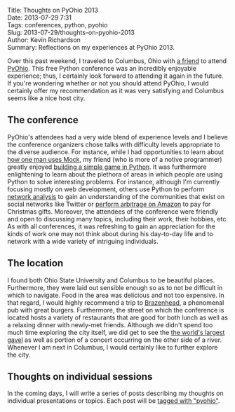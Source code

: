 Title: Thoughts on PyOhio 2013  
Date: 2013-07-29 7:31  
Tags: conferences, python, pyohio  
Slug: 2013-07-29/thoughts-on-pyohio-2013  
Author: Kevin Richardson  
Summary: Reflections on my experiences at PyOhio 2013.

Over this past weekend, I traveled to Columbus, Ohio with [a friend](http://anne.magically.us) to attend [PyOhio](http://pyohio.org). This free Python conference was an incredibly enjoyable experience; thus, I certainly look forward to attending it again in the future. If you're wondering whether or not you should attend PyOhio, I would certainly offer my recommendation as it was very satisfying and Columbus seems like a nice host city.

## The conference
PyOhio's attendees had a very wide blend of experience levels and I believe the conference organizers chose talks with difficulty levels appropriate to the diverse audience. For instance, while I had opportunities to learn about [how one man uses Mock](http://pyohio.org/schedule/presentation/37/), my friend (who is more of a notive programmer) greatly enjoyed [building a simple game in Python](http://pyohio.org/schedule/presentation/39/). It was furthermore enlightening to learn about the plethora of areas in which people are using Python to solve interesting problems. For instance, although I'm currently focusing mostly on web development, others use Python to perform [network analysis](http://pyohio.org/schedule/presentation/31/) to gain an understanding of the communities that exist on social networks like Twitter or [perform arbitrage on Amazon](http://pyohio.org/schedule/presentation/28/) to pay for Christmas gifts. Moreover, the attendees of the conference were friendly and open to discussing many topics, including their work, their hobbies, etc. As with all conferences, it was refreshing to gain an appreciation for the kinds of work one may not think about during his day-to-day life and to network with a wide variety of intriguing individuals.


## The location
I found both Ohio State University and Columbus to be beautiful places. Furthermore, they were laid out sensible enough so as to not be difficult in which to navigate. Food in the area was delicious and not too expensive. In that regard, I would highly recommend a trip to [Brazenhead](http://www.hdrestaurants.com/brazenhead/5thavenue/), a phenomenal pub with great burgers. Furthermore, the street on which the conference is located hosts a variety of restaurants that are good for both lunch as well as a relaxing dinner with newly-met friends. Although we didn't spend too much time exploring the city itself, we did get to see the [the world's largest gavel](http://farm3.staticflickr.com/2732/4490289156_7102fc868f_o.jpg) as well as portion of a concert occurring on the other side of a river. Whenever I am next in Columbus, I would certainly like to further explore the city.

## Thoughts on individual sessions
In the coming days, I will write a series of posts describing my thoughts on individual presentations or topics. Each post will be [tagged with "pyohio"](/tag/pyohio.html).